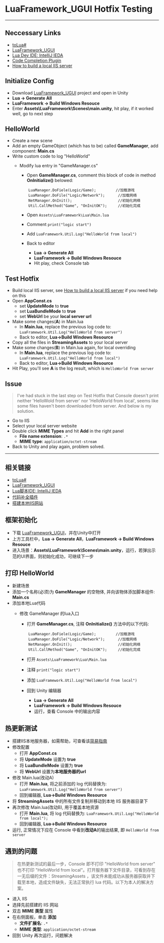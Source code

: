 ﻿# LuaFramework_UGUI Hotfix Testing

---
## Neccessary Links

+ [toLua#](https://github.com/topameng/tolua)
+ [LuaFramework_UGUI](https://github.com/jarjin/LuaFramework_UGUI)
+ [Lua Dev IDE: IntelliJ IEDA](https://www.jetbrains.com/idea/download/#section=windows)
+ [Code Completion Plugin](https://link.zhihu.com/?target=https%3A//plugins.jetbrains.com/plugin/9768-emmylua)
+ [How to build a local IIS server](https://github.com/ALEX-WHISPER/Intro_BuildingIISLocalServer)

## Initialize Config
+ Download [LuaFramework_UGUI](https://github.com/jarjin/LuaFramework_UGUI) project and open in Unity
+ **Lua -> Generate All**
+ **LuaFramework -> Build Windows Resouce**
+ Enter **Assets\LuaFramework\Scenes\main.unity**, hit play, if it worked well, go to next step

## HelloWorld
+ Create a new scene
+ Add an empty GameObject (which has to be) called **GameManager**, add component: **Main.cs**
+ Write custom code to log "HelloWorld"
    + Modify lua entry in "GameManager.cs"
        + Open **GameManager.cs**, comment this block of code in method **OnInitialize()** belowed:
        ``` 
            LuaManager.DoFiele(Logic/Game);         //加载游戏
            LuaManager.DoFile("Logic/Network");      //加载网络
            NetManager.OnInit();                     //初始化网络
            Util.CallMethod("Game", "OnInitOK");     //初始化完成  
        ```

        + Open ``` Assets\LuaFramework\Lua\Main.lua ```
        + Comment ``` print("logic start") ``` 
        + Add ``` LuaFramework.Util.Log("HelloWorld from local") ```
        
        + Back to editor
            - **Lua -> Generate All**
            - **LuaFramework -> Build Windows Resouce**
            - Hit play, check Console tab

## Test Hotfix
+ Build local IIS server, see [How to build a local IIS server](https://github.com/ALEX-WHISPER/Intro_BuildingIISLocalServer) if you need help on this
+ Open **AppConst.cs**
    + set **UpdateMode** to **true**
    + set **LuaBundleMode** to **true**
    + set **WebUrl** be your **local server url**
+ Make some changes(**A**) in Main.lua
    + In **Main.lua**, replace the previous log code to: ``` LuaFramework.Util.Log("HelloWorld from server") ```
    + Back to editor, **Lua->Build Windows Resource**
+ Copy all the files in **StreamingAssets** to your local server
+ Make some changes(**B**) in Main.lua again, for local overriding
    + In **Main.lua**, replace the previous log code to: ``` LuaFramework.Util.Log("HelloWorld from local") ```
    + Back to editor, **Lua->Build Windows Resource**
+ Hit Play, you'll see **A** is the log result, which is ``` HelloWorld from server ```

## Issue
> I've had stuck in the last step on Test Hotfix that Console doesn't print neither 'HelloWold from server' nor 'HelloWorld from local', seems like some files haven't been downloaded from server. And below is my solution.

+ Go to IIS
+ Select your local server website
+ Double click **MIME Types** and hit **Add** in the right panel
    + **File name extension**: ```.*```
    + **MIME type**: ```application/octet-stream```
+ Back to Unity and play again, problem solved.

---
## 相关链接
+ [toLua#](https://github.com/topameng/tolua)
+ [LuaFramework_UGUI](https://github.com/jarjin/LuaFramework_UGUI)
+ [Lua脚本IDE: IntelliJ IEDA](https://www.jetbrains.com/idea/download/#section=windows)
+ [代码补全插件](https://link.zhihu.com/?target=https%3A//plugins.jetbrains.com/plugin/9768-emmylua)
+ [搭建本地IIS网站](https://github.com/ALEX-WHISPER/Intro_BuildingIISLocalServer)

## 框架初始化
+ 下载 [LuaFramework_UGUI](https://github.com/jarjin/LuaFramework_UGUI)，并在Unity中打开
+ 上方工具栏中，**Lua -> Generate All**，**LuaFramework -> Build Windows Resouce**
+ 进入场景：**Assets\LuaFramework\Scenes\main.unity**，运行，若弹出示范的UI界面，则初始化成功，可继续下一步

## 打印 HelloWorld
+ 新建场景
+ 添加一个名称(必须)为 **GameManager** 的空物体, 并向该物体添加脚本组件: **Main.cs**
+ 添加本地Lua代码
    + 修改 GameManager 的lua入口 
        + 打开 **GameManager.cs**, 注释 **OnInitialize()** 方法中的以下代码:
        ``` 
            LuaManager.DoFiele(Logic/Game);         //加载游戏
            LuaManager.DoFile("Logic/Network");      //加载网络
            NetManager.OnInit();                     //初始化网络
            Util.CallMethod("Game", "OnInitOK");     //初始化完成  
        ```

        + 打开 ``` Assets\LuaFramework\Lua\Main.lua ```
        + 注释 ``` print("logic start") ``` 
        + 添加 ``` LuaFramework.Util.Log("HelloWorld from local") ```
        
        + 回到 Unity 编辑器
            - **Lua -> Generate All**
            - **LuaFramework -> Build Windows Resouce**
            - 运行，查看 Console 中的输出内容

## 热更新测试
+ 搭建IIS本地服务器，如需帮助，可查看该[简易指南](https://github.com/ALEX-WHISPER/Intro_BuildingIISLocalServer)
+ 修改配置
    + 打开 **AppConst.cs**
    + 将 **UpdateMode** 设置为 **true**
    + 将 **LuaBundleMode** 设置为 **true**
    + 将 **WebUrl** 设置为**本地服务器的url**
+ 修改 Main.lua(改动A)
    + 打开 **Main.lua**, 将之前添加的 log 代码替换为: ``` LuaFramework.Util.Log("HelloWorld from server") ```
    + 回到编辑器, **Lua->Build Windows Resource**
+ 将 **StreamingAssets** 中的所有文件复制并移动到本地 IIS 服务器目录下
+ 再次修改 Main.lua(改动B), 用于覆盖本地资源
    + 打开 **Main.lua**, 将 log 代码替换为: ``` LuaFramework.Util.Log("HelloWorld from local"); ```
    + 回到编辑器, **Lua->Build Windows Resource**
+ 运行, 正常情况下应在 Console 中看到**改动A**的输出结果, 即 ``` HelloWorld from server ```

## 遇到的问题
 > 在热更新测试的最后一步，Console 即不打印 "HelloWorld from server" 也不打印 "HelloWorld from local"。打开服务器下文件目录，可看到存在一无后缀的文件：StreamingAssets ，该文件未能成功从服务器获取并下载至本地，造成文件缺失，无法正常执行 lua 代码。以下为本人的解决方案。

+ 进入 IIS
+ 选择先前搭建的 IIS 网站
+ 双击 **MIME 类型** 属性
+ 在右侧面板，单击 **添加**
    + **文件扩展名**: ```.*```
    + **MIME 类型**: ```application/octet-stream```
+ 回到 Unity 再次运行，问题解决